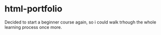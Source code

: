 # html-portfolio
Decided to start a beginner course again, so i could walk trhough the whole learning process once more.
